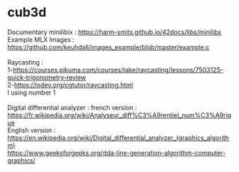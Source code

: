 # cub3d

Documentary minilibix : https://harm-smits.github.io/42docs/libs/minilibx </br>
Example MLX Images : https://github.com/keuhdall/images_example/blob/master/example.c</br></br>
Raycasting :</br>
  1-https://courses.pikuma.com/courses/take/raycasting/lessons/7503125-quick-trigonometry-review </br>
  2-https://lodev.org/cgtutor/raycasting.html</br>
  I using number 1 </br></br>
Digital differential analyzer : </b>
french version : </br>https://fr.wikipedia.org/wiki/Analyseur_diff%C3%A9rentiel_num%C3%A9rique</br>
English version : </br>https://en.wikipedia.org/wiki/Digital_differential_analyzer_(graphics_algorithm)</br> 
https://www.geeksforgeeks.org/dda-line-generation-algorithm-computer-graphics/ </br>
